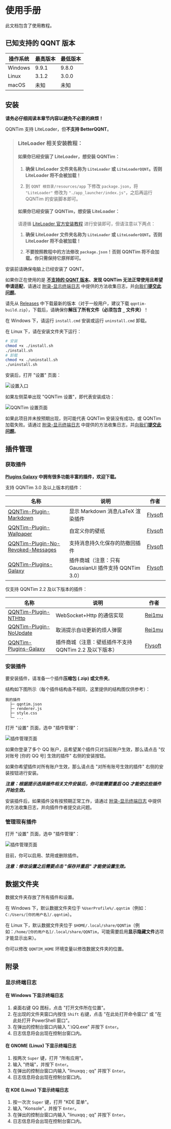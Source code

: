 # 使用手册

此文档包含了使用教程。

## 已知支持的 QQNT 版本

| 操作系统 | 最高版本 | 最低版本 |
| -------- | -------- | -------- |
| Windows  | 9.9.1    | 9.8.0    |
| Linux    | 3.1.2    | 3.0.0    |
| macOS    | 未知     | 未知     |

## 安装

**请务必仔细阅读本章节内容以避免不必要的麻烦！**

QQNTim 支持 LiteLoader，但**不支持 BetterQQNT**。

> ### LiteLoader 相关安装教程：
>
> #### 如果你已经安装了 LiteLoader，想安装 QQNTim：
>
> 1. **确保 LiteLoader 文件夹名称为 `LiteLoader` 或 `LiteLoaderQQNT`。否则 LiteLoader 将不会被加载！**
>
> 2. 到 `QQNT 根目录/resources/app` 下修改 `package.json`，将 `"LiteLoader"` 修改为 `"./app_launcher/index.js"`，之后再运行 QQNTim 的安装脚本即可。
>
> #### 如果你已经安装了 QQNTim，想安装 LiteLoader：
>
> 请遵循 [LiteLoader 官方安装教程](https://github.com/mo-jinran/LiteLoaderQQNT/blob/main/README.md#安装方法) 进行安装即可，但请注意以下两点：
>
> 1. **确保 LiteLoader 文件夹名称为 `LiteLoader` 或 `LiteLoaderQQNT`。否则 LiteLoader 将不会被加载！**
>
> 2. **不要按照教程中的方法修改 `package.json`！否则 QQNTim 将不会加载。你只需保持它原样即可。**

安装前请确保电脑上已经安装了 QQNT。

如果你正在使用的是 **[不支持的 QQNT 版本](#已知支持的-qqnt-版本)、发现 QQNTim 无法正常使用且希望申请适配**，请通过 [附录-显示终端日志](#显示终端日志) 中提供的方法收集日志，并[向我们**提交此问题**](https://github.com/Flysoft-Studio/QQNTim/issues)。

请先从 [Releases](https://github.com/Flysoft-Studio/QQNTim/releases) 中下载最新的版本（对于一般用户，建议下载 `qqntim-build.zip`），下载后，请确保你**解压了所有文件（必须包含 `_` 文件夹）**！

在 Windows 下，请运行 `install.cmd` 安装或运行 `uninstall.cmd` 卸载。

在 Linux 下，请在安装文件夹下运行：

```bash
# 安装
chmod +x ./install.sh
./install.sh
# 卸载
chmod +x ./uninstall.sh
./uninstall.sh
```

安装后，打开 "设置" 页面：

![设置入口](.github/settings-entry.png)

如果左侧菜单出现 "QQNTim 设置"，即代表安装成功：

![QQNTim 设置页面](.github/qqntim-settings-page.png)

如果此项目并未按预期出现，则可能代表 QQNTim 安装没有成功，或 QQNTim 加载失败。请通过 [附录-显示终端日志](#显示终端日志) 中提供的方法收集日志，并[向我们**提交此问题**](https://github.com/Flysoft-Studio/QQNTim/issues)。

## 插件管理

### 获取插件

**[Plugins Galaxy](https://github.com/FlysoftBeta/QQNTim-Plugins-Galaxy) 中拥有很多功能丰富的插件，欢迎下载。**

支持 QQNTim 3.0 及以上版本的插件：

| 名称                                                                                                     | 说明                                                  | 作者                                         |
| -------------------------------------------------------------------------------------------------------- | ----------------------------------------------------- | -------------------------------------------- |
| [QQNTim-Plugin-Markdown](https://github.com/Flysoft-Studio/QQNTim-Plugin-Markdown)                       | 显示 Markdown 消息/LaTeX 渲染插件                     | [Flysoft](https://github.com/Flysoft-Studio) |
| [QQNTim-Plugin-Wallpaper](https://github.com/Flysoft-Studio/QQNTim-Plugin-Wallpaper)                     | 自定义你的壁纸                                        | [Flysoft](https://github.com/Flysoft-Studio) |
| [QQNTim-Plugin-No-Revoked-Messages](https://github.com/Flysoft-Studio/QQNTim-Plugin-No-Revoked-Messages) | 支持消息持久化保存的防撤回插件                        | [Flysoft](https://github.com/Flysoft-Studio) |
| [QQNTim-Plugins-Galaxy](https://github.com/FlysoftBeta/QQNTim-Plugins-Galaxy)                            | 插件商城（注意：只有 GaussianUI 插件支持 QQNTim 3.0） | [Flysoft](https://github.com/Flysoft-Studio) |

仅支持 QQNTim 2.2 及以下版本的插件：

| 名称                                                                          | 说明                                                   | 作者                                         |
| ----------------------------------------------------------------------------- | ------------------------------------------------------ | -------------------------------------------- |
| [QQNTim-Plugin-NTHttp](https://github.com/Rei1mu/QQNTim-Plugin-NTHttp)        | WebSocket+Http 的通信实现                              | [Rei1mu](https://github.com/Rei1mu)          |
| [QQNTim-Plugin-NoUpdate](https://github.com/Rei1mu/QQNTim-Plugin-NoUpdate)    | 取消提示自动更新的烦人弹窗                             | [Rei1mu](https://github.com/Rei1mu)          |
| [QQNTim-Plugins-Galaxy](https://github.com/FlysoftBeta/QQNTim-Plugins-Galaxy) | 插件商城（注意：壁纸插件不支持 QQNTim 2.2 及以下版本） | [Flysoft](https://github.com/Flysoft-Studio) |

### 安装插件

要安装插件，请准备一个插件**压缩包 (.zip) 或文件夹**。

结构如下图所示（每个插件结构各不相同，这里提供的结构图仅供参考）：

```
我的插件
  ├─ qqntim.json
  ├─ renderer.js
  ├─ style.css
  └─ ...
```

打开 "设置" 页面，选中 "插件管理"：

![插件管理页面](.github/qqntim-plugin-management-page.png)

如果你登录了多个 QQ 账户，且希望某个插件只对当前账户生效，那么请点击 "仅对账号 [你的 QQ 号] 生效的插件" 右侧的安装按钮。

如果你希望插件对所有账户生效，那么请点击 "对所有账号生效的插件" 右侧的安装按钮进行安装。

**_注意：根据提示选择插件相关文件安装后，你可能需要重启 QQ 才能使这些插件开始生效。_**

安装插件后，如果插件没有按预期正常工作，请通过 [附录-显示终端日志](#显示终端日志) 中提供的方法收集日志，并向插件作者提交此问题。

### 管理现有插件

打开 "设置" 页面，选中 "插件管理"：

![插件管理页面](.github/qqntim-plugin-management-page.png)

目前，你可以启用、禁用或删除插件。

**_注意：修改设置之后需要点击 "保存并重启" 才能使设置生效。_**

## 数据文件夹

数据文件夹存放了所有插件和设置。

在 Windows 下，默认数据文件夹位于 `%UserProfile%/.qqntim`（例如：`C:/Users/[你的用户名]/.qqntim`）。

在 Linux 下，默认数据文件夹位于 `$HOME/.local/share/QQNTim`（例如：`/home/[你的用户名]/.local/share/QQNTim`，可能需要启用**显示隐藏文件**选项才能显示出来）。

你可以修改 `QQNTIM_HOME` 环境变量以修改数据文件夹的位置。

## 附录

### 显示终端日志

#### 在 Windows 下显示终端日志

1. 桌面右键 QQ 图标，点击 "打开文件所在位置"。
2. 在出现的文件夹窗口内按住 `Shift` 右键，点击 "在此处打开命令窗口" 或 "在此处打开 PowerShell 窗口"。
3. 在弹出的控制台窗口内输入 ".\QQ.exe" 并按下 `Enter`。
4. 日志信息将会出现在控制台窗口内。

#### 在 GNOME (Linux) 下显示终端日志

1. 按两次 `Super` 键，打开 "所有应用"。
2. 输入 "终端"，并按下 `Enter`。
3. 在弹出的控制台窗口内输入 "linuxqq ; qq" 并按下 `Enter`。
4. 日志信息将会出现在控制台窗口内。

#### 在 KDE (Linux) 下显示终端日志

1. 按一次次 `Super` 键，打开 "KDE 菜单"。
2. 输入 "Konsole"，并按下 `Enter`。
3. 在弹出的控制台窗口内输入 "linuxqq ; qq" 并按下 `Enter`。
4. 日志信息将会出现在控制台窗口内。
